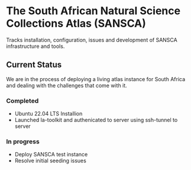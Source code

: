 # The South African Natural Science Collections Atlas (SANSCA)

Tracks installation, configuration, issues and development of SANSCA infrastructure and tools.

## Current Status

We are in the process of deploying a living atlas instance for South Africa and dealing with the challenges that come with it.

### Completed

* Ubuntu 22.04 LTS Installion
* Launched la-toolkit and authenicated to server using ssh-tunnel to server

### In progress

* Deploy SANSCA test instance
* Resolve initial seeding issues
